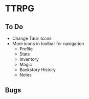 # TTRPG

## To Do
- Change Tauri Icons
- More icons in toolbar for navigation
	- Profile
	- Stats
	- Inventory
	- Magic
	- Backstory History
	- Notes

## Bugs
